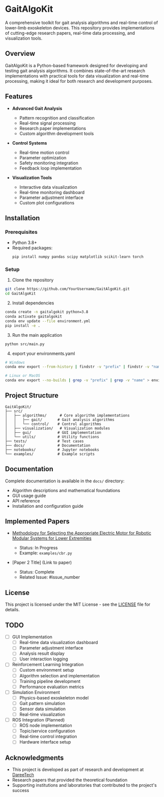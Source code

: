 # GaitAlgoKit

A comprehensive toolkit for gait analysis algorithms and real-time control of lower-limb exoskeleton devices. This repository provides implementations of cutting-edge research papers, real-time data processing, and visualization tools.

## Overview
GaitAlgoKit is a Python-based framework designed for developing and testing gait analysis algorithms. It combines state-of-the-art research implementations with practical tools for data visualization and real-time processing, making it ideal for both research and development purposes.

## Features
- **Advanced Gait Analysis**
  - Pattern recognition and classification
  - Real-time signal processing
  - Research paper implementations
  - Custom algorithm development tools

- **Control Systems**
  - Real-time motion control
  - Parameter optimization
  - Safety monitoring integration
  - Feedback loop implementation

- **Visualization Tools**
  - Interactive data visualization
  - Real-time monitoring dashboard
  - Parameter adjustment interface
  - Custom plot configurations

## Installation

### Prerequisites
- Python 3.8+
- Required packages:
  ```bash
  pip install numpy pandas scipy matplotlib scikit-learn torch
  ```

### Setup
1. Clone the repository
```bash
git clone https://github.com/YourUsername/GaitAlgoKit.git
cd GaitAlgoKit
```

2. Install dependencies
```bash
conda create -n gaitalgokit python=3.8
conda activate gaitalgokit
conda env update --file environment.yml
pip install -e .
```

3. Run the main application
```bash
python src/main.py
```

4. export your environments.yaml
```bash
# Windows
conda env export --from-history | findstr -v "prefix" | findstr -v "name"  > environment.yml

# Linux or MacOS
conda env export --no-builds | grep -v "prefix" | grep -v "name" > environment.yml

```

## Project Structure
```
GaitAlgoKit/
├── src/
│   ├── algorithms/      # Core algorithm implementations
│   │   ├── gait/       # Gait analysis algorithms
│   │   └── control/    # Control algorithms
│   ├── visualization/   # Visualization modules
│   ├── gui/            # GUI implementation
│   └── utils/          # Utility functions
├── tests/              # Test cases
├── docs/               # Documentation
├── notebooks/          # Jupyter notebooks
└── examples/           # Example scripts
```

## Documentation
Complete documentation is available in the `docs/` directory:
- Algorithm descriptions and mathematical foundations
- GUI usage guide
- API reference
- Installation and configuration guide

## Implemented Papers
- [Methodology for Selecting the Appropriate Electric Motor for Robotic Modular Systems for Lower Extremities](https://doi.org/%2010.3390/healthcare10102054)
  - Status: In Progress
  - Example: `examples/cbr.py`

- [Paper 2 Title] (Link to paper)
  - Status: Complete
  - Related Issue: #issue_number


## License
This project is licensed under the MIT License - see the [LICENSE](LICENSE) file for details.

## TODO
- [ ] GUI Implementation
  - [ ] Real-time data visualization dashboard
  - [ ] Parameter adjustment interface
  - [ ] Analysis result display
  - [ ] User interaction logging

- [ ] Reinforcement Learning Integration
  - [ ] Custom environment setup
  - [ ] Algorithm selection and implementation
  - [ ] Training pipeline development
  - [ ] Performance evaluation metrics

- [ ] Simulation Environment
  - [ ] Physics-based exoskeleton model
  - [ ] Gait pattern simulation
  - [ ] Sensor data simulation
  - [ ] Real-time visualization

- [ ] ROS Integration (Planned)
  - [ ] ROS node implementation
  - [ ] Topic/service configuration
  - [ ] Real-time control integration
  - [ ] Hardware interface setup

## Acknowledgments
- This project is developed as part of research and development at [DareeTech](https://www.dareetech.com)
- Research papers that provided the theoretical foundation
- Supporting institutions and laboratories that contributed to the project's success
